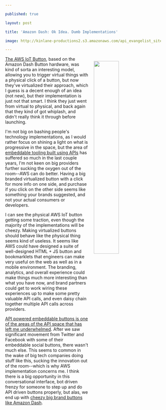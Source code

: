---
published: true
layout: post
title: 'Amazon Dash: Ok Idea. Dumb Implementations'
image: http://kinlane-productions2.s3.amazonaws.com/api_evangelist_site/blog/1027205_health_and_personal_care_project_snake_always_accessible_v2_1920x1080.png
---

<p><img style="padding: 15px;" src="https://kinlane-productions2.s3.amazonaws.com/api_evangelist_site/blog/1027205_health_and_personal_care_project_snake_always_accessible_v2_1920x1080.png" alt="" width="40%" align="right" />
<p><a href="https://aws.amazon.com/iotbutton/">The AWS IoT Button</a>, based on the Amazon Dash Button hardware, was kind of sorta an interesting model, allowing you to trigger virtual things with a physical click of a button, but now they've virtualized their approach, which I guess is a decent enough of an idea (not new), but their implementation is just not that smart. I think they just went from virtual to physical, and back again that they kind of got whiplash, and didn't really think it through before launching.
<p>I'm not big on bashing people's technology implementations, as I would rather focus on shining a light on what is progressive in the space, but the area of <a href="http://embeddable.apievangelist.com">embeddable tooling built using APIs</a> has suffered so much in the last couple years, I'm not keen on big providers further sucking the oxygen out of the room--AWS can do better. Having a big branded virtualized button with a&nbsp;click for more info on one side, and purchase if you click on the other side seems like something your brands suggested, and not your actual consumers or developers.
<p>I can see the physical AWS IoT button getting some traction, even though the majority of the implementations will be cheezy. Making virtualized buttons should behave like the physical thing seems kind of useless. It seems like AWS could have designed a suite of well-designed HTML + JS button and bookmarklets that engineers can make very useful on the web as well as in a mobile environment. The branding, analytics, and overall experience could make things much more interesting&nbsp;than what you have now, and brand partners could get to work wiring these experiences up to make some pretty valuable API calls, and even daisy chain together multiple API calls across providers.
<p><a href="http://embeddable.apievangelist.com">API powered embeddable buttons is one of the areas of the API space that has left me underwhelmed</a>. After we saw significant movement from Twitter and Facebook with some of their embeddable social buttons, there wasn't much else. This seems to common in the wake of big tech companies doing stuff like this, sucking the innovation out of the room--which is why AWS implementation concerns me. I think there is a big opportunity in this conversational interface, bot driven frenzy for someone to step up and do API driven buttons properly, but alas, we end up with <a href="https://aws.amazon.com/iotbutton/">cheezy big brand buttons like Amazon Dash</a>.

